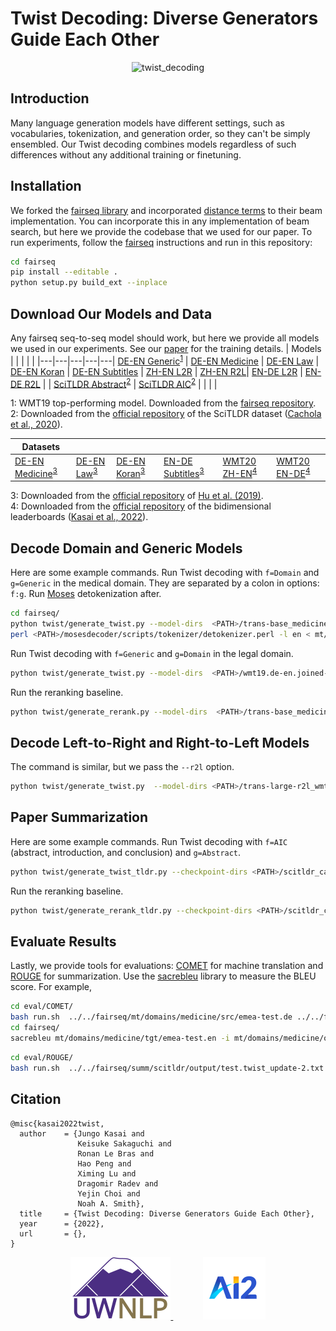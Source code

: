 # Twist Decoding: Diverse Generators Guide Each Other

<p align="center">
<img src="https://github.com/jungokasai/twist_decoding/blob/main/figs/twist_decoding.pn" height="300" alt="twist_decoding">
</p>

## Introduction
Many language generation models have different settings, such as vocabularies, tokenization, and generation order, so they can't be simply ensembled. Our Twist decoding combines models regardless of such differences without any additional training or finetuning.

## Installation
We forked the [fairseq library](https://github.com/pytorch/fairseq) and incorporated [distance terms](https://github.com/jungokasai/twist_decoding/blob/main/fairseq/fairseq/sequence_twist_generator.py#L236) to their beam implementation.
You can incorporate this in any implementation of beam search, but here we provide the codebase that we used for our paper.
To run experiments, follow the [fairseq](https://github.com/pytorch/fairseq) instructions and run in this repository:
```bash
cd fairseq
pip install --editable .
python setup.py build_ext --inplace
```
## Download Our Models and Data
Any fairseq seq-to-seq model should work, but here we provide all models we used in our experiments. See our [paper]() for the training details.
| Models | | | | |
|---|---|---|---|---|
[DE-EN Generic](https://arkdata.cs.washington.edu/twist/domains/wmt19.de-en.joined-dict.tar.gz)<sup>[1](#footnote1)</sup> | [DE-EN Medicine](https://arkdata.cs.washington.edu/twist/domains/trans-base_medicine-de-en.tar.gz) | [DE-EN Law](https://arkdata.cs.washington.edu/twist/domains/trans-base_law-de-en.tar.gz) | [DE-EN Koran](https://arkdata.cs.washington.edu/twist/domains/trans-base_koran-de-en.tar.gz)  | [DE-EN Subtitles](https://arkdata.cs.washington.edu/twist/domains/trans-base_subtitles-de-en.tar.gz) |
[ZH-EN L2R](https://arkdata.cs.washington.edu/twist/l2r-r2l/trans-large-l2r_wmt20-zh-en.tar.gz) | [ZH-EN R2L](https://arkdata.cs.washington.edu/twist/l2r-r2l/trans-large-r2l_wmt20-zh-en.tar.gz)| [EN-DE L2R](https://arkdata.cs.washington.edu/twist/l2r-r2l/trans-large-l2r_wmt20-en-de.tar.gz) | [EN-DE R2L](https://arkdata.cs.washington.edu/twist/l2r-r2l/trans-large-r2l_wmt20-en-de.tar.gz) | |
[SciTLDR Abstract](https://arkdata.cs.washington.edu/twist/scitldr/scitldr_bart.tldr-ao.tar.gz)<sup>[2](#footnote2)</sup> | [SciTLDR AIC](https://arkdata.cs.washington.edu/twist/scitldr/scitldr_catts-xsum.tldr-aic.tar.gz)<sup>[2](#footnote2)</sup>  | | | |

<a name="footnote1">1</a>: WMT19 top-performing model. Downloaded from the [fairseq repository](https://github.com/pytorch/fairseq/tree/main/examples/wmt19).</br>
<a name="footnote2">2</a>: Downloaded from the [official repository](https://github.com/allenai/scitldr) of the SciTLDR dataset ([Cachola et al., 2020](https://arxiv.org/abs/2004.15011)).


| Datasets | | | | | |
|---|---|---|---|---|---|
[DE-EN Medicine](https://arkdata.cs.washington.edu/twist/domains/medicine-de-en_data.tar.gz)<sup>[3](#footnote3)</sup> | [DE-EN Law](https://arkdata.cs.washington.edu/twist/domains/law-de-en_data.tar.gz)<sup>[3](#footnote3)</sup> | [DE-EN Koran](https://arkdata.cs.washington.edu/twist/domains/koran-de-en_data.tar.gz)<sup>[3](#footnote3)</sup> | [EN-DE Subtitles](https://arkdata.cs.washington.edu/twist/domains/subtitles-de-en_data.tar.gz)<sup>[3](#footnote3)</sup> | [WMT20 ZH-EN](https://arkdata.cs.washington.edu/billboard/wmt20-zh-en/data/wmt20-zh-en_bpe32k.tar.gz)<sup>[4](#footnote4)</sup> | [WMT20 EN-DE](https://arkdata.cs.washington.edu/billboard/wmt20-en-de/data/wmt20-en-de_bpe32k.tar.gz)<sup>[4](#footnote4)</sup> |

<a name="footnote3">3</a>:  Downloaded from the [official repository](https://github.com/JunjieHu/dali) of [Hu et al. (2019)](https://arxiv.org/abs/1906.00376).</br>
<a name="footnote4">4</a>:  Downloaded from the [official repository](https://github.com/jungokasai/billboard/tree/master/baselines) of the bidimensional leaderboards ([Kasai et al., 2022](https://arxiv.org/abs/2112.04139)).

## Decode Domain and Generic Models
Here are some example commands.
Run Twist decoding with `f=Domain` and `g=Generic` in the medical domain.
They are separated by a colon in options: `f:g`.
Run [Moses](https://github.com/moses-smt/mosesdecoder) detokenization after.
```bash
cd fairseq/
python twist/generate_twist.py --model-dirs  <PATH>/trans-base_medicine-de-en/:<PATH>/wmt19.de-en.joined-dict/ --model-names model.pt:model.pt --out-file mt/domains/medicine/output/test.twist --r2l 0:0 --src-lang de --tgt-lang en --in-file mt/domains/medicine/src/emea-test.tok.de --batch-size 20 --max-updates 3 --lmd-g 0.3 --lmd-f 0.1
perl <PATH>/mosesdecoder/scripts/tokenizer/detokenizer.perl -l en < mt/domains/medicine/output/test.twist_update-2.out > mt/domains/medicine/output/test.twist_update-2.txt
```
Run Twist decoding with `f=Generic` and `g=Domain` in the legal domain.
```bash
python twist/generate_twist.py --model-dirs  <PATH>/wmt19.de-en.joined-dict/:<PATH>/trans-base_law-de-en/ --model-names model.pt:model.pt --out-file mt/domains/law/output/test.twist --r2l 0:0 --src-lang de --tgt-lang en --in-file mt/domains/law/src/acquis-test.tok.de --batch-size 20 --max-updates 3 --lmd-g 3.0 --lmd-f 0.1
```
Run the reranking baseline.
```bash
python twist/generate_rerank.py --model-dirs  <PATH>/trans-base_medicine-de-en/:<PATH>/wmt19.de-en.joined-dict/ --model-names model.pt:model.pt --out-file mt/domains/medicine/output/test.rerank.out --r2l 0:0 --src-lang de --tgt-lang en --in-file mt/domains/medicine/src/emea-test.tok.de --batch-size 20
```
## Decode Left-to-Right and Right-to-Left Models 
The command is similar, but we pass the `--r2l` option.
```bash
python twist/generate_twist.py  --model-dirs <PATH>/trans-large-r2l_wmt20-zh-en/:<PATH>/trans-large-l2r_wmt20-zh-en/ --model-names model.pt:model.pt --out-file mt/wmt/zh-en/output/test.twist --r2l 1:0 --src-lang zh --tgt-lang en --in-file mt/wmt/zh-en/src/newstest2020.zh-en.src.tok.zh --max-updates 3 --lmd-g 3.0 --lmd-f 0.1 --batch-size 20
```

## Paper Summarization
Here are some example commands.
Run Twist decoding with `f=AIC` (abstract, introduction, and conclusion) and `g=Abstract`. 
```bash
python twist/generate_twist_tldr.py --checkpoint-dirs <PATH>/scitldr_catts-xsum.tldr-aic/:<PATH>/scitldr_bart.tldr-ao/ --data-dirs summ/scitldr/SciTLDR-AIC/ctrl:summ/scitldr/SciTLDR-A/ctrl --checkpoint-files scitldr_catts-xsum.tldr-aic.pt:scitldr_bart.tldr-ao.pt --max-updates 3 --batch-size 1 --split test --beam 5 --lmd-g 3.0 --lmd-f 0.3 --batch-size 1 --out-file summ/scitldr/output/test.twist
```
Run the reranking baseline.
```bash
python twist/generate_rerank_tldr.py --checkpoint-dirs <PATH>/scitldr_catts-xsum.tldr-aic/:<PATH>/scitldr_bart.tldr-ao --data-dirs summ/scitldr/SciTLDR-AIC/ctrl:summ/scitldr/SciTLDR-A/ctrl --checkpoint-files scitldr_catts-xsum.tldr-aic.pt:scitldr_bart.tldr-ao.pt --batch-size 1 --split test --beam 5 --batch-size 1 --out-file summ/scitldr/output/test.rerank.txt
```

## Evaluate Results
Lastly, we provide tools for evaluations: [COMET](https://aclanthology.org/2020.wmt-1.101/) for machine translation and [ROUGE](https://aclanthology.org/W04-1013/) for summarization.
Use the [sacrebleu](https://github.com/mjpost/sacrebleu) library to measure the BLEU score.
For example,
```bash
cd eval/COMET/
bash run.sh  ../../fairseq/mt/domains/medicine/src/emea-test.de ../../fairseq/mt/domains/medicine/output/test.twist_update-2.txt ../../fairseq/mt/domains/medicine/tgt/emea-test.en.jsonl ../../fairseq/mt/domains/medicine/output/test.twist_update-2.comet
cd fairseq/
sacrebleu mt/domains/medicine/tgt/emea-test.en -i mt/domains/medicine/output/test.twist_update-2.txt -m bleu -b -w 4 -l de-en
```
```bash
cd eval/ROUGE/
bash run.sh  ../../fairseq/summ/scitldr/output/test.twist_update-2.txt  ../../fairseq/summ/scitldr/output/test.twist_update-2.txt    ../../fairseq/summ/scitldr/tgt/test_refs.jsonl   ../../fairseq/summ/scitldr/output/test.twist_update-2.rougeL rougeL
```

## Citation
```
@misc{kasai2022twist,
  author    = {Jungo Kasai and
               Keisuke Sakaguchi and
               Ronan Le Bras and
               Hao Peng and
               Ximing Lu and
               Dragomir Radev and
               Yejin Choi and
               Noah A. Smith},
  title     = {Twist Decoding: Diverse Generators Guide Each Other},
  year      = {2022},
  url       = {},
}
```
<p align="center">
<a href="https://www.cs.washington.edu/research/nlp">
<img src="https://github.com/jungokasai/THumB/blob/master/figs/uwnlp_logo.png" height="100" alt="UWNLP Logo">
</a>
&nbsp;&nbsp;&nbsp;&nbsp;&nbsp;&nbsp;&nbsp;&nbsp;&nbsp;&nbsp;&nbsp;
<a href="https://allenai.org/">
<img src="https://github.com/jungokasai/THumB/blob/master/figs/ai2_logo.png" height="100" alt="AI2 Logo" style="padding-right:160">
</a>
</p>
